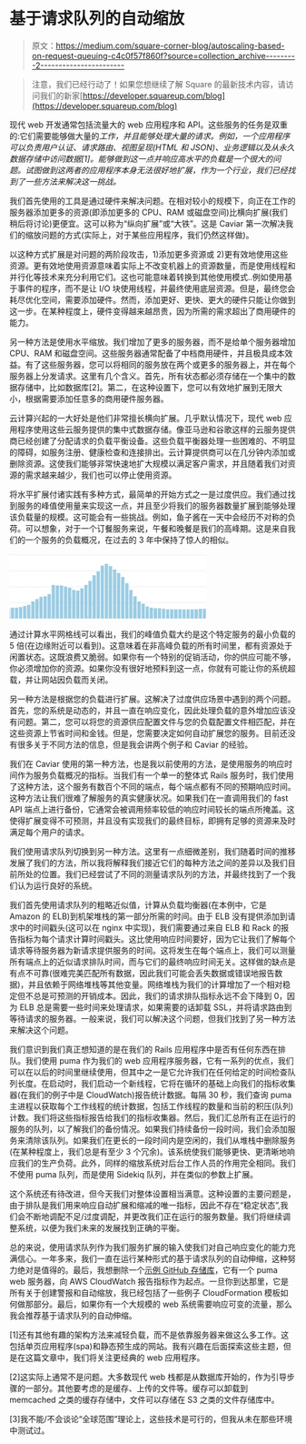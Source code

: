 # 基于请求队列的自动缩放

> 原文：<https://medium.com/square-corner-blog/autoscaling-based-on-request-queuing-c4c0f57f860f?source=collection_archive---------2----------------------->

> 注意，我们已经行动了！如果您想继续了解 Square 的最新技术内容，请访问我们的新家[https://developer.squareup.com/blog](https://developer.squareup.com/blog)

现代 web 开发通常包括流量大的 web 应用程序和 API。这些服务的任务是双重的:它们需要能够做大量的*工作，并且能够处理大量的请求。例如，一个应用程序可以负责用户认证、请求路由、视图呈现(HTML 和 JSON)、业务逻辑以及从永久数据存储中访问数据[1]。能够做到这一点并响应高水平的负载是一个很大的问题。试图做到这两者的应用程序本身无法很好地扩展，作为一个行业，我们已经找到了一些方法来解决这一挑战。*

我们首先使用的工具是通过硬件来解决问题。在相对较小的规模下，向正在工作的服务器添加更多的资源(即添加更多的 CPU、RAM 或磁盘空间)比横向扩展(我们稍后将讨论)更便宜。这可以称为“纵向扩展”或“大铁”。这是 Caviar 第一次解决我们的缩放问题的方式(实际上，对于某些应用程序，我们仍然这样做)。

以这种方式扩展是对问题的两阶段攻击，1)添加更多资源或 2)更有效地使用这些资源。更有效地使用资源意味着实际上不改变机器上的资源数量，而是使用线程和并行化等技术来充分利用它们。这也可能意味着转换到其他使用模式..例如使用基于事件的程序，而不是让 I/O 块使用线程，并最终使用底层资源。但是，最终您会耗尽优化空间，需要添加硬件。然而，添加更好、更快、更大的硬件只能让你做到这一步。在某种程度上，硬件变得越来越昂贵，因为所需的需求超出了商用硬件的能力。

另一种方法是使用水平缩放。我们增加了更多的服务器，而不是给单个服务器增加 CPU、RAM 和磁盘空间。这些服务器通常配备了中档商用硬件，并且极具成本效益。有了这些服务器，您可以将相同的服务放在两个或更多的服务器上，并在每个服务器上分发请求。这里有几个含义。首先，所有状态都必须存储在一个集中的数据存储中，比如数据库[2]。第二，在这种设置下，您可以有效地扩展到无限大小，根据需要添加任意多的商用硬件服务器。

云计算兴起的一大好处是他们非常擅长横向扩展。几乎默认情况下，现代 web 应用程序使用这些云服务提供的集中式数据存储。像亚马逊和谷歌这样的云服务提供商已经创建了分配请求的负载平衡设备。这些负载平衡器处理一些困难的、不明显的障碍，如服务注册、健康检查和连接排出。云计算提供商可以在几分钟内添加或删除资源。这使我们能够非常快速地扩大规模以满足客户需求，并且随着我们对资源的需求越来越少，我们也可以停止使用资源。

将水平扩展付诸实践有多种方式，最简单的开始方式之一是过度供应。我们通过找到服务的峰值使用量来实现这一点，并且至少将我们的服务器数量扩展到能够处理该负载量的规模。这可能会有一些挑战。例如，鱼子酱在一天中会经历不对称的负荷。可以想象，对于一个订餐服务来说，午餐和晚餐是我们的高峰期。这是来自我们的一个服务的负载概况，在过去的 3 年中保持了惊人的相似。

![](img/8161929c899f5504fc26738480548ed1.png)

通过计算水平网格线可以看出，我们的峰值负载大约是这个特定服务的最小负载的 5 倍(在边缘附近可以看到)。这意味着在非高峰负载的所有时间里，都有资源处于闲置状态。这既浪费又脆弱。如果你有一个特别的促销活动，你的供应可能不够，你必须增加你的资源。如果你没有很好地预料到这一点，你就有可能让你的系统超载，并让网站因负载而关闭。

另一种方法是根据您的负载进行扩展。这解决了过度供应场景中遇到的两个问题。首先，您的系统是动态的，并且一直在响应变化，因此处理负载的意外增加应该没有问题。第二，您可以将您的资源供应配置文件与您的负载配置文件相匹配，并在这些资源上节省时间和金钱。但是，您需要决定如何自动扩展您的服务。目前还没有很多关于不同方法的信息，但是我会讲两个例子和 Caviar 的经验。

我们在 Caviar 使用的第一种方法，也是我以前使用的方法，是使用服务的响应时间作为服务负载概况的指标。当我们有一个单一的整体式 Rails 服务时，我们使用了这种方法，这个服务有数百个不同的端点，每个端点都有不同的预期响应时间。这种方法让我们很难了解服务的真实健康状况。如果我们在一直调用我们的 fast API 端点上进行备份，它通常会被调用频率较低的响应时间较长的端点所掩盖。这使得扩展变得不可预测，并且没有实现我们的最终目标，即拥有足够的资源来及时满足每个用户的请求。

我们使用请求队列切换到另一种方法。这里有一点细微差别，我们随着时间的推移发展了我们的方法，所以我将解释我们接近它们的每种方法之间的差异以及我们目前所处的位置。我们已经尝试了不同的测量请求队列的方法，并最终找到了一个我们认为运行良好的系统。

我们首先使用请求队列的粗略近似值，计算从负载均衡器(在本例中，它是 Amazon 的 ELB)到机架堆栈的第一部分所需的时间。由于 ELB 没有提供添加到请求中的时间戳头(这可以在 nginx 中实现)，我们需要通过来自 ELB 和 Rack 的报告指标为每个请求计算时间戳头。这比使用响应时间要好，因为它让我们了解每个请求等待服务器为新请求提供服务的时间。这将发生在每个端点上，我们可以测量所有端点上的近似请求排队时间，而与它们的最终响应时间无关。这样做的缺点是有点不可靠(很难完美匹配所有数据，因此我们可能会丢失数据或错误地报告数据)，并且依赖于网络堆栈等其他变量。网络堆栈为我们的计算增加了一个相对稳定但不总是可预测的开销成本。因此，我们的请求排队指标永远不会下降到 0，因为 ELB 总是需要一些时间来处理请求，如果需要的话卸载 SSL，并将请求路由到等待请求的服务器。一般来说，我们可以解决这个问题，但我们找到了另一种方法来解决这个问题。

我们意识到我们真正想知道的是在我们的 Rails 应用程序中是否有任何东西在排队。我们使用 puma 作为我们的 web 应用程序服务器，它有一系列的优点，我们可以在以后的时间里继续使用，但其中之一是它允许我们在任何给定的时间检查队列长度。在启动时，我们启动一个新线程，它将在循环的基础上向我们的指标收集器(在我们的例子中是 CloudWatch)报告统计数据。每隔 30 秒，我们查询 puma 主进程以获取每个工作线程的统计数据，包括工作线程的数量和当前的积压(队列)计数。我们将这些指标报告给我们的指标收集器。然后，我们汇总所有正在运行的服务的队列，以了解我们的备份情况。如果我们持续备份一段时间，我们会添加服务来清除该队列。如果我们在更长的一段时间内是空闲的，我们从堆栈中删除服务(在某种程度上，我们总是有至少 3 个冗余)。该系统使我们能够更快、更清晰地响应我们的生产负荷。此外，同样的缩放系统对后台工作人员的作用完全相同。我们不使用 puma 队列，而是使用 Sidekiq 队列，并在类似的参数上扩展。

这个系统还有待改进，但今天我们对整体设置相当满意。这种设置的主要问题是，由于排队是我们用来响应自动扩展和缩减的唯一指标，因此不存在“稳定状态”,我们会不断地调配不足/过度调配，并更改我们正在运行的服务数量。我们将继续调整系统，以便为我们未来的发展找到正确的平衡。

总的来说，使用请求队列作为我们服务扩展的输入使我们对自己响应变化的能力充满信心。一年多来，我们一直在运行某种形式的基于请求队列的自动伸缩，这种努力绝对是值得的。最后，我想删除一个[示例 GitHub 存储库](https://github.com/hammerdr/sample-autoscaling)，它有一个 puma web 服务器，向 AWS CloudWatch 报告指标作为起点。一旦你到达那里，它是所有关于创建警报和自动缩放，我已经包括了一些例子 CloudFormation 模板如何做那部分。最后，如果你有一个大规模的 web 系统需要响应可变的流量，那么我会推荐基于请求队列的自动伸缩。

[1]还有其他有趣的架构方法来减轻负载，而不是依靠服务器来做这么多工作。这包括单页应用程序(spa)和静态预生成的网站。我有兴趣在后面探索这些主题，但是在这篇文章中，我们将关注更经典的 web 应用程序。

[2]这实际上通常不是问题。大多数现代 web 栈都是从数据库开始的，作为引导步骤的一部分。其他要考虑的是缓存、上传的文件等。缓存可以卸载到 memcached 之类的缓存存储中，文件可以存储在 S3 之类的文件存储库中。

[3]我不能/不会谈论“全球范围”理论上，这些技术是可行的，但我从未在那些环境中测试过。